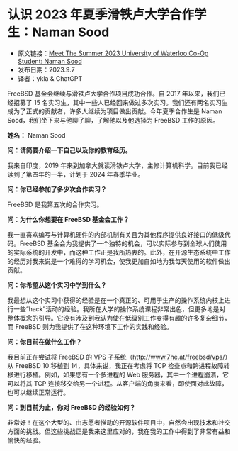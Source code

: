 # 认识 2023 年夏季滑铁卢大学合作学生：Naman Sood

- 原文链接：[Meet The Summer 2023 University of Waterloo Co-Op Student: Naman Sood](https://freebsdfoundation.org/blog/meet-the-summer-2023-university-of-waterloo-co-op-student-naman-sood/)
- 发布日期：2023.9.7
- 译者：ykla & ChatGPT

FreeBSD 基金会继续与滑铁卢大学合作项目成功合作。自 2017 年以来，我们已经招募了 15 名实习生，其中一些人已经回来做过多次实习。我们还有两名实习生成为了正式的贡献者，许多人继续为项目做出贡献。今年夏季合作生是 Naman Sood，我们坐下来与他聊了聊，了解他以及他选择为 FreeBSD 工作的原因。

**姓名：** Naman Sood

**问：请简要介绍一下自己以及你的教育经历。**

我来自印度，2019 年来到加拿大就读滑铁卢大学，主修计算机科学。目前我已经读到了第四年的一半，计划于 2024 年春季毕业。

**问：你已经参加了多少次合作实习？**

FreeBSD 是我第五次的合作实习。

**问：为什么你想要在 FreeBSD 基金会工作？**

我一直喜欢编写与计算机硬件的内部机制有关且为其他程序提供良好接口的低级代码。FreeBSD 基金会为我提供了一个独特的机会，可以实际参与到全球人们使用的实际系统的开发中，而这种工作正是我所热衷的。此外，在开源生态系统中工作的经历对我来说是一个难得的学习机会，使我更加自如地为我每天使用的软件做出贡献。

**问：你希望从这个实习中学到什么？**

我最想从这个实习中获得的经验是在一个真正的、可用于生产的操作系统内核上进行一些“hack”活动的经验。我所在大学的操作系统课程非常出色，但更多地是对整体概念的引导。它没有涉及到我认为使在低级别工作变得有趣的许多复杂细节，而 FreeBSD 则为我提供了在这种环境下工作的实践和经验。

**问：你目前在做什么工作？**

我目前正在尝试将 FreeBSD 的 VPS 子系统（<http://www.7he.at/freebsd/vps/>）从 FreeBSD 10 移植到 14，具体来说，我正在考虑将 TCP 检查点和跨进程故障转移进行移植。例如，如果您有一个多进程的 Web 服务器，其中一个进程崩溃，它可以将其 TCP 连接移交给另一个进程。从客户端的角度来看，即使面对此故障，也可以继续正常运行。

**问：到目前为止，你对 FreeBSD 的经验如何？**

非常好！在这个大型的、由志愿者推动的开源软件项目中，自然会出现技术和社交方面的挑战。但这些挑战正是我来这里应对的，我在我的工作中得到了非常有益和愉快的经验。
